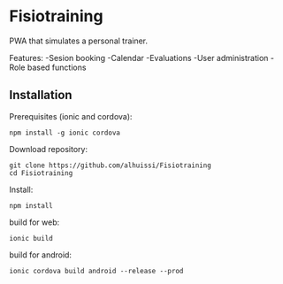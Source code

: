 
# Fisiotraining

PWA that simulates a personal trainer.

Features:
-Sesion booking
-Calendar
-Evaluations
-User administration
-Role based functions

## Installation

Prerequisites (ionic and cordova):
```shell
npm install -g ionic cordova
```

Download repository:
```shell
git clone https://github.com/alhuissi/Fisiotraining
cd Fisiotraining
```

Install:
```shell
npm install
```

build for web:
```shell
ionic build
```

build for android:
```shell
ionic cordova build android --release --prod
```